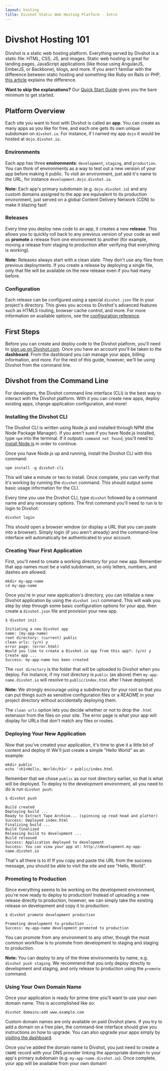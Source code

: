 ```yaml
---
layout: hosting
title: Divshot Static Web Hosting Platform - Intro
---
```


# Divshot Hosting 101

<p class="lead">Divshot is a static web hosting platform. Everything served by Divshot is a static file: HTML, CSS, JS, and images. Static web hosting is great for landing pages, JavaScript applications (like those using AngularJS, EmberJS, or Backbone), blogs, and more. If you aren't familiar with the difference between static hosting and something like Ruby on Rails or PHP, <a href="http://www.staticapps.org/articles/defining-static-web-apps" target="_blank">this article</a> explains the difference.</p>

<div class="alert alert-info"><p><b>Want to skip the explanations?</b> Our <a href="/guides/quick-start">Quick Start Guide</a> gives you the bare minimum to get started.</p></div>

## Platform Overview

Each site you want to host with Divshot is called an **app**. You can create as many apps as you like for free, and each one gets its own unique subdomain on `divshot.io`. For instance, if I named my app `dojo` it would be hosted at `dojo.divshot.io`.

### Environments

Each app has three **environments**: `development`, `staging`, and `production`. You can think of environments as a way to test out a new version of your app before making it public. To visit an environment, just add it's name to the URL, for instance `development.dojo.divshot.io`.

<div class="alert alert-info"><p><b>Note:</b> Each app's primary subdomain (e.g. <code>dojo.divshot.io</code>) and any custom domains assigned to the app are equivalent to its production environment, just served on a global Content Delivery Network (CDN) to make it blazing fast!</p></div>

### Releases

Every time you deploy new code to an app, it creates a new **release**. This allows you to quickly roll back to any previous version of your code as well as **promote** a release from one environment to another (for example, moving a release from staging to production after verifying that everything is working).

<div class="alert alert-info"><p><b>Note:</b> Releases always start with a clean slate. They don't use any files from previous deployments. If you create a release by deploying a single file, only that file will be available on the new release even if you had many before.</p></div>

### Configuration

Each release can be configured using a special `divshot.json` file in your project's directory. This gives you access to Divshot's advanced features such as HTML5 routing, browser cache control, and more. For more information on available options, see the [configuration reference](/guides/configuration).

## First Steps

Before you can create and deploy code to the Divshot platform, you'll need to [sign up on Divshot.com](http://www.divshot.com/). Once you have an account you'll be taken to the **dashboard**. From the dashboard you can manage your apps, billing information, and more. For the rest of this guide, however, we'll be using Divshot from the command line.

## Divshot from the Command Line

For developers, the Divshot command line interface (CLI) is the best way to interact with the Divshot platform. With it you can create new apps, deploy existing apps, change application configuration, and more!

### Installing the Divshot CLI

The Divshot CLI is written using Node.js and installed through NPM (the Node Package Manager). If you aren't sure if you have Node.js installed, type `npm` into the terminal. If it outputs `command not found`, you'll need to [install Node.js](https://github.com/joyent/node/wiki/Installation) in order to continue.

Once you have Node.js up and running, install the Divshot CLI with this command:

    npm install -g divshot-cli
    
This will take a minute or two to install. Once complete, you can verify that it's working by running the `divshot` command. This should output some basic usage information for the CLI.

Every time you use the Divshot CLI, type `divshot` followed by a command name and any necessary options. The first command you'll need to run is to login to Divshot:

    divshot login
    
This should open a browser window (or display a URL that you can paste into a browser). Simply login (if you aren't already) and the command-line interface will automatically be authenticated to your account.

### Creating Your First Application

First, you'll need to create a working directory for your new app. Remember that app names must be a valid subdomain, so only letters, numbers, and dashes are allowed.

    mkdir my-app-name
    cd my-app-name
    
Once you're in your new application's directory, you can initialize a new Divshot application by using the `divshot init` command. This will walk you step by step through some basic configuration options for your app, then create a `divshot.json` file and provision your new app.

    $ divshot init
    
    Initiating a new Divshot app
    name: (my-app-name)
    root directory: (current) public
    clean urls: (y/n) y
    error page: (error.html)
    Would you like to create a Divshot.io app from this app?: (y/n) y
    Create app ...
    Success: my-app-name has been created
    
The `root directory` is the folder that will be uploaded to Divshot when you deploy. For instance, if my root directory is `public` (as above) then `my-app-name.divshot.io` will resolve to `public/index.html` after I have deployed.

<div class="alert alert-info"><p><b>Note:</b> We strongly encourage using a subdirectory for your root so that you can put things such as sensitive configuration files or a README in your project directory without accidentally deploying them.</p></div>

The `clean urls` option lets you decide whether or not to drop the `.html` extension from the files on your site. The error page is what your app will display for URLs that don't match any files or routes.

### Deploying Your New Application

Now that you've created your application, it's time to give it a little bit of content and deploy it! We'll just create a simple "Hello World" as an example:

    mkdir public
    echo '<h1>Hello, World</h1>' > public/index.html
    
Remember that we chose `public` as our root directory earlier, so that is what will be deployed. To deploy to the development environment, all you need to do is run `divshot push`:

	$ divshot push
    
    Build created
    Deploying build ...
    Ready to Extract Tape Archive... (spinning up read head and platter)
    Success: Deployed index.html
    Finalizing build ...
    Build finalized
    Releasing build to development ...
    Build released
    Success: Application deployed to development
    Success: You can view your app at: http://development.my-app-name.divshot.io
    
That's all there is to it! If you copy and paste the URL from the success message, you should be able to visit the site and see "Hello, World".

### Promoting to Production

Since everything seems to be working on the development environment, you're now ready to deploy to production! Instead of uploading a new release directly to production, however, we can simply take the existing release on development and copy it to production:

    $ divshot promote development production
    
    Promoting development to production ...
    Success: my-app-name development promoted to production
    
You can promote from any environment to any other, though the most common workflow is to promote from development to staging and staging to production.

<div class="alert alert-info"><p><b>Note:</b> You can deploy to any of the three environments by name, e.g. <code>divshot push staging</code>. We recommend that you only deploy directly to development and staging, and only release to production using the <code>promote</code> command.</p></div>

### Using Your Own Domain Name

Once your application is ready for prime time you'll want to use your own domain name. This is accomplished like so:

    divshot domains:add www.example.com
    
Custom domain names are only available on paid Divshot plans. If you try to add a domain on a free plan, the command-line interface should give you instructions on how to upgrade. You can also upgrade your apps simply by [visiting the dashboard](https://dashboard.divshot.com).

Once you've added the domain name to Divshot, you just need to create a `CNAME` record with your DNS provider linking the appropriate domain to your app's primary subdomain (e.g. `my-app-name.divshot.io`). Once complete, your app will be available from your own domain!